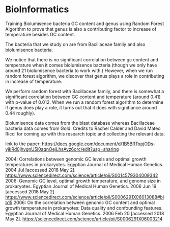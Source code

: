 # BioInformatics

Training Biolumisence bacteria GC content and genus using Random Forest Algorithm to prove that genus is also a contributing factor to increase of temperature besides GC content. 

The bacteria that we study on are from Bacillaceae family and also biolumisence bacteria. 

We notice that there is no significant correlation between gc content and temperature when it comes biolumisence bacteria (though we only have around 21 biolumisence bacteria to work with.) However, when we run random forest algorithm, we discover that genus plays a role in contributing in increase of temperature. 

We perform random forest with Bacillaceae family, and there is somewhat a significant correlation between GC content and temperature (around 0.41) with p-value of 0.012. When we run a random forest algorithm to determine if genus does play a role, it turns out that it does with signifiance around 0.44 roughly). 

Biolumisence data comes from the blast database whereas Bacillaceae bacteria data comes from Gold. 
Credits to Rachel Calder and David Mateo Ricci for coming up with this research topic and collecting the relevant data.

link to the paper: https://docs.google.com/document/d/1B5BRTxpjODs-vjkRd0jhvgnU5i0aqnOejLhsAvz6orc/edit?usp=sharing

2004: Correlations between genomic GC levels and optimal growth temperatures in prokaryotes. Egyptian Journal of Medical Human Genetics. 2004 Jul [accessed 2018 May 2]. https://www.sciencedirect.com/science/article/pii/S0014579304009342
2006: Genomic GC level, optimal growth temperature, and genome size in prokaryotes.                                                         Egyptian Journal of Medical Human Genetics. 2006 Jun 19 [accessed 2018 May 2]. https://www.sciencedirect.com/science/article/pii/S0006291X06013088#bib15
2006: On the correlation between genomic GC content and optimal growth temperature in prokaryotes: Data quality and confounding features. Egyptian Journal of Medical Human Genetics. 2006 Feb 20 [accessed 2018 May 2]. https://sciencedirect.com/science/article/pii/S0006291X06003214
